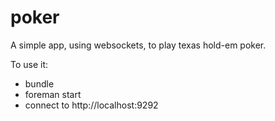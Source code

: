 poker
=====

A simple app, using websockets, to play texas hold-em poker.

To use it:

* bundle
* foreman start
* connect to http://localhost:9292

